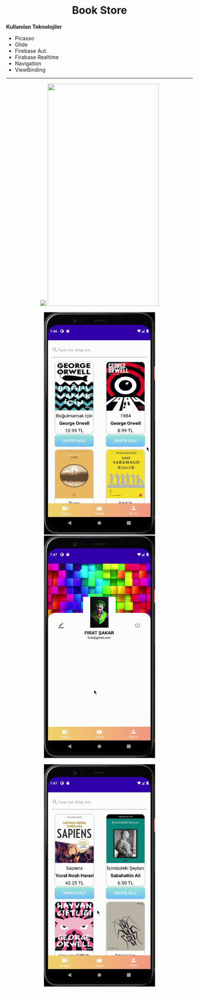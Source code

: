 <h1 align="center">Book Store</h1>

**Kullanılan Teknolojiler**

* Picasso
* Glide
* Firebase Aut.
* Firabase Realtime
* Navigation
* ViewBinding

---

<p align="center">
<img src="https://github.com/FrtSkr/Android/blob/main/Java/GIF/Login.gif?raw=true" width=%50 height=%75 />

<img src="https://github.com/FrtSkr/Android/blob/main/Java/GIF/Home.gif?raw=true" width="300" height="600" />
</p>


<p align="center" margin="15" padding="25"> 
<img  src="https://github.com/FrtSkr/Android/blob/main/Java/GIF/Basket.gif?raw=true" width="300" height="600" />

<img src="https://github.com/FrtSkr/Android/blob/main/Java/GIF/Profile.gif?raw=true" width="300" height="600"  />
</p>


<p align="center" margin="15"> 
<img src="https://github.com/FrtSkr/Android/blob/main/Java/GIF/Search.gif?raw=true" width="300" height="600" />
</p>
